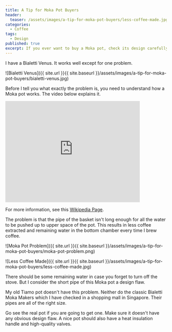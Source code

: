 ```yaml
---
title: A Tip for Moka Pot Buyers
header:
  teaser: /assets/images/a-tip-for-moka-pot-buyers/less-coffee-made.jpg
categories: 
  - Coffee
tags: 
  - Design
published: true
excerpt: If you ever want to buy a Moka pot, check its design carefully.
---
```


I have a Bialetti Venus. It works well except for one problem.

![Bialetti Venus]({{ site.url }}{{ site.baseurl }}/assets/images/a-tip-for-moka-pot-buyers/bialetti-venus.jpg)

Before I tell you what exactly the problem is, you need to understand how a Moka pot works. The video below explains it.

<iframe width="420" height="315" src="https://www.youtube.com/embed/1vr9ShzbFeY" frameborder="0" allowfullscreen></iframe>

For more information, see this [Wikipedia Page](https://en.wikipedia.org/wiki/Moka_pot).

The problem is that the pipe of the basket isn't long enough for all the water to be pushed up to upper space of the pot. This results in less coffee extracted and remaining water in the bottom chamber every time I brew coffee.

![Moka Pot Problem]({{ site.url }}{{ site.baseurl }}/assets/images/a-tip-for-moka-pot-buyers/moka-pot-problem.png)

![Less Coffee Made]({{ site.url }}{{ site.baseurl }}/assets/images/a-tip-for-moka-pot-buyers/less-coffee-made.jpg)

There should be some remaining water in case you forget to turn off the stove. But I consider the short pipe of this Moka pot a design flaw.

My old Tiamo pot doesn't have this problem. Neither do the classic Bialetti Moka Makers which I have checked in a shopping mall in Singapore. Their pipes are all of the right size.

Go see the real pot if you are going to get one. Make sure it doesn't have any obvious design flaw. A nice pot should also have a heat insulation handle and high-quality valves.
